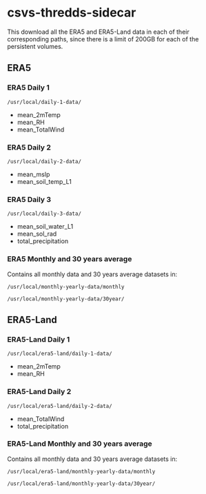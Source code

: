 # csvs-thredds-sidecar

This download all the ERA5 and ERA5-Land data in each of their corresponding paths, since there is a limit of 200GB for each of the persistent volumes.

## ERA5

### ERA5 Daily 1

`/usr/local/daily-1-data/`

- mean_2mTemp
- mean_RH
- mean_TotalWind

### ERA5 Daily 2

`/usr/local/daily-2-data/`

- mean_mslp
- mean_soil_temp_L1

### ERA5 Daily 3

`/usr/local/daily-3-data/`

- mean_soil_water_L1
- mean_sol_rad
- total_precipitation

### ERA5 Monthly and 30 years average

Contains all monthly data and 30 years average datasets in:

`/usr/local/monthly-yearly-data/monthly`

`/usr/local/monthly-yearly-data/30year/`

## ERA5-Land

### ERA5-Land Daily 1

`/usr/local/era5-land/daily-1-data/`

- mean_2mTemp
- mean_RH

### ERA5-Land Daily 2

`/usr/local/era5-land/daily-2-data/`

- mean_TotalWind
- total_precipitation

### ERA5-Land Monthly and 30 years average

Contains all monthly data and 30 years average datasets in:

`/usr/local/era5-land/monthly-yearly-data/monthly`

`/usr/local/era5-land/monthly-yearly-data/30year/`
